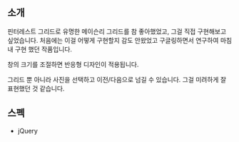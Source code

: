 ## 소개

핀터레스트 그리드로 유명한 메이슨리 그리드를 참 좋아했었고, 그걸 직접 구현해보고 싶었습니다. 처음에는 이걸 어떻게 구현할지 감도 안왔었고 구글링하면서 연구하여 마침내 구현 했던 작품입니다.

창의 크기를 조절하면 반응형 디자인이 적용됩니다.

그리드 뿐 아니라 사진을 선택하고 이전/다음으로 넘길 수 있습니다. 그걸 미려하게 잘 표현했던 것 같습니다.

## 스펙

- jQuery